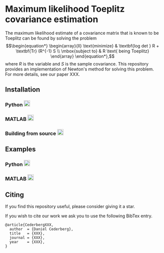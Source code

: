 # Maximum likelihood Toeplitz covariance estimation
The maximum likelihood estimate of a covariance matrix that is known to be Toeplitz can be found by solving the problem 
$$\begin{equation*} \begin{array}{ll} \text{minimize} & \textbf{log det }  R + \textbf{Tr} (R^{-1} S
\\ \mbox{subject to} & R \text{ being Toeplitz} \end{array}  \end{equation*},$$
where $R$ is the variable and $S$ is the sample covariance. This repository provides an implementation of Newton's method for solving this problem. For more details, see our paper XXX. 

## Installation

### Python <img src="https://cdn.jsdelivr.net/gh/devicons/devicon/icons/python/python-original.svg" height="20" />

### MATLAB <img src="https://cdn.jsdelivr.net/gh/devicons/devicon/icons/matlab/matlab-original.svg" height="20"/> 

### Building from source <img src="https://cdn.jsdelivr.net/gh/devicons/devicon/icons/c/c-original.svg" height="20"/>
          


## Examples

### Python <img src="https://cdn.jsdelivr.net/gh/devicons/devicon/icons/python/python-original.svg" height="20" />

### MATLAB <img src="https://cdn.jsdelivr.net/gh/devicons/devicon/icons/matlab/matlab-original.svg" height="20"/> 

## Citing
If you find this repository useful, please consider giving it a star.

If you wish to cite our work we ask you to use the following BibTex entry.

```
@article{CederbergXXX,
  author  = {Daniel Cederberg},
  title   = {XXX},
  journal = {XXX},
  year    = {XXX},
}
```
